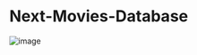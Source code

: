 # Next-Movies-Database

![image](https://user-images.githubusercontent.com/89982670/166329730-6d8c09c5-08cd-4eb0-8004-8970e57ec64e.png)
